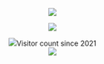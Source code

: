 <p align="center">
  <img src="https://github-readme-stats.vercel.app/api/top-langs/?username=spuqe&layout=compact&show_icons=true&theme=radical&count_private=true&langs_count=10&hide=css"/>
</p>


<p align="center">
  <img src="https://github-readme-stats.vercel.app/api?username=spuqe&count_private=true&show_icons=true&theme=radical" />
</p>

<p align="center">      
<img src="https://camo.githubusercontent.com/c8603029e1d7baade74d71c1823bdcdbaa61f08c2bf062a483e02e0f4ace034c/68747470733a2f2f692e67697068792e636f6d2f5254684e30684f5332474f344d2e676966/>
</p>

<p> 
  <h1 align="center">Visitor count since 2021<br>
  <img src="https://profile-counter.glitch.me/spuqe/count.svg" />
    </h1>
</p>
